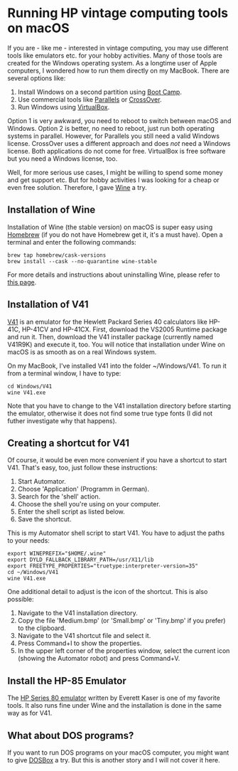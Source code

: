 # Running HP vintage computing tools on macOS
If you are - like me - interested in vintage computing, you may use different tools like emulators etc. for your hobby activities. Many of those tools are created for the Windows operating system. As a longtime user of Apple computers, I wondered how to run them directly on my MacBook. There are several options like:
1. Install Windows on a second partition using [Boot Camp](https://support.apple.com/de-ch/guide/bootcamp-assistant/).
2. Use commercial tools like [Parallels](https://www.parallels.com/) or [CrossOver](https://www.codeweavers.com/crossover/).
3. Run Windows using [VirtualBox](https://www.virtualbox.org/).

Option 1 is very awkward, you need to reboot to switch between macOS and Windows. Option 2 is better, no need to reboot, just run both operating systems in parallel. However, for Parallels you still need a valid Windows license. CrossOver uses a different approach and does _not_ need a Windows license. Both applications do not come for free. VirtualBox is free software but you need a Windows license, too.

Well, for more serious use cases, I might be willing to spend some money and get support etc. But for hobby activities I was looking for a cheap or even free solution. Therefore, I gave [Wine](https://www.winehq.org/) a try.

## Installation of Wine
Installation of Wine (the stable version) on macOS is super easy using [Homebrew](https://brew.sh/) (if you do not have Homebrew get it, it's a must have). Open a terminal and enter the following commands:
```
brew tap homebrew/cask-versions
brew install --cask --no-quarantine wine-stable
```
For more details and instructions about uninstalling Wine, please refer to [this page](https://wiki.winehq.org/MacOS).

## Installation of V41
[V41](https://hp.giesselink.com/v41.htm) is an emulator for the Hewlett Packard Series 40 calculators like HP-41C, HP-41CV and HP-41CX. First, download the VS2005 Runtime package and run it. Then, download the V41 installer package (currently named V41R9K) and execute it, too. You will notice that installation under Wine on macOS is as smooth as on a real Windows system.

On my MacBook, I've installed V41 into the folder ~/Windows/V41. To run it from a terminal window, I have to type:
```
cd Windows/V41
wine V41.exe
```

Note that you have to change to the V41 installation directory before starting the emulator, otherwise it does not find some true type fonts (I did not futher investigate why that happens).

## Creating a shortcut for V41
Of course, it would be even more convenient if you have a shortcut to start V41. That's easy, too, just follow these instructions:
1. Start Automator.
2. Choose 'Application' (Programm in German).
3. Search for the 'shell' action.
4. Choose the shell you're using on your computer.
5. Enter the shell script as listed below.
6. Save the shortcut.

This is my Automator shell script to start V41. You have to adjust the paths to your needs:
```
export WINEPREFIX="$HOME/.wine"
export DYLD_FALLBACK_LIBRARY_PATH=/usr/X11/lib
export FREETYPE_PROPERTIES="truetype:interpreter-version=35"
cd ~/Windows/V41
wine V41.exe
```

One additional detail to adjust is the icon of the shortcut. This is also possible:
1. Navigate to the V41 installation directory.
2. Copy the file 'Medium.bmp' (or 'Small.bmp' or 'Tiny.bmp' if you prefer) to the clipboard.
3. Navigate to the V41 shortcut file and select it.
4. Press Command+I to show the properties.
5. In the upper left corner of the properties window, select the current icon (showing the Automator robot) and press Command+V.

## Install the HP-85 Emulator
The [HP Series 80 emulator](https://www.kaser.com/hp85.html) written by Everett Kaser is one of my favorite tools. It also runs fine under Wine and the installation is done in the same way as for V41.

## What about DOS programs?
If you want to run DOS programs on your macOS computer, you might want to give [DOSBox](https://www.dosbox.com) a try. But this is another story and I will not cover it here.


